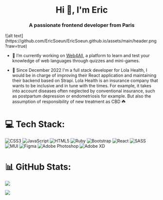 <h1 align="center">Hi 👋, I'm Eric</h1>
<h3 align="center">A passionate frontend developer from Paris</h3>
![alt text](https://github.com/EricSoeun/EricSoeun.github.io/assets/main/header.png?raw=true)

- 🔭 I’m currently working on [Web4All](https://web4all.vercel.app/), a platform to learn and test your knowledge of web languages through quizzes and mini-games.


- 🤝 Since December 2022 I'm a full stack developer for Lola Health, I would be in charge of improving their React application and maintaining their backend based on Strapi.  Lola Health is an insurance company that wants to be inclusive and in tune with the times. For example, it takes into account diseases often neglected by conventional insurance, such as postpartum depression or endometriosis for example. But also the assumption of responsibility of new treatment as CBD ☘️

# 💻 Tech Stack:
![CSS3](https://img.shields.io/badge/css3-%231572B6.svg?style=for-the-badge&logo=css3&logoColor=white) ![JavaScript](https://img.shields.io/badge/javascript-%23323330.svg?style=for-the-badge&logo=javascript&logoColor=%23F7DF1E) ![HTML5](https://img.shields.io/badge/html5-%23E34F26.svg?style=for-the-badge&logo=html5&logoColor=white) ![Ruby](https://img.shields.io/badge/ruby-%23CC342D.svg?style=for-the-badge&logo=ruby&logoColor=white) ![Bootstrap](https://img.shields.io/badge/bootstrap-%23563D7C.svg?style=for-the-badge&logo=bootstrap&logoColor=white) ![React](https://img.shields.io/badge/react-%2320232a.svg?style=for-the-badge&logo=react&logoColor=%2361DAFB) ![SASS](https://img.shields.io/badge/SASS-hotpink.svg?style=for-the-badge&logo=SASS&logoColor=white) ![MUI](https://img.shields.io/badge/MUI-%230081CB.svg?style=for-the-badge&logo=material-ui&logoColor=white) 	![Figma](https://img.shields.io/badge/figma-%23F24E1E.svg?style=for-the-badge&logo=figma&logoColor=white) ![Adobe Photoshop](https://img.shields.io/badge/adobephotoshop-%2331A8FF.svg?style=for-the-badge&logo=adobephotoshop&logoColor=white) ![Adobe XD](https://img.shields.io/badge/Adobe%20XD-470137?style=for-the-badge&logo=Adobe%20XD&logoColor=#FF61F6)
# 📊 GitHub Stats:
![](https://github-readme-stats.vercel.app/api?username=EricSoeun&theme=nightowl&hide_border=false&include_all_commits=false&count_private=false)<br/>

![](https://github-readme-stats.vercel.app/api/top-langs/?username=EricSoeun&theme=nightowl&hide_border=false&include_all_commits=false&count_private=false&layout=compact)
